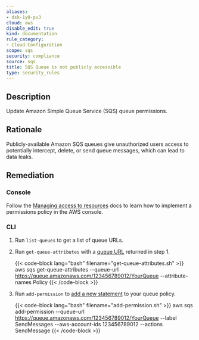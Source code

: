 ```yaml
---
aliases:
- dsk-1y0-pv3
cloud: aws
disable_edit: true
kind: documentation
rule_category:
- Cloud Configuration
scope: sqs
security: compliance
source: sqs
title: SQS Queue is not publicly accessible
type: security_rules
---
```


## Description

Update Amazon Simple Queue Service (SQS) queue permissions.

## Rationale

Publicly-available Amazon SQS queues give unauthorized users access to potentially intercept, delete, or send queue messages, which can lead to data leaks.

## Remediation

### Console

Follow the [Managing access to resources][1] docs to learn how to implement a permissions policy in the AWS console.

### CLI

1. Run `list-queues` to get a list of queue URLs.
2. Run `get-queue-attributes` with a [queue URL][2] returned in step 1.

    {{< code-block lang="bash" filename="get-queue-attributes.sh" >}}
    aws sqs get-queue-attributes
        --queue-url https://queue.amazonaws.com/123456789012/YourQueue
        --attribute-names Policy
    {{< /code-block >}}

3. Run `add-permission` to [add a new statement][3] to your queue policy.

    {{< code-block lang="bash" filename="add-permission.sh" >}}
    aws sqs add-permission
        --queue-url https://queue.amazonaws.com/123456789012/YourQueue
        --label SendMessages
        --aws-account-ids 123456789012
        --actions SendMessage
    {{< /code-block >}}

[1]: https://docs.aws.amazon.com/AWSSimpleQueueService/latest/SQSDeveloperGuide/sqs-overview-of-managing-access.html#sqs-managing-access-to-resources
[2]: https://awscli.amazonaws.com/v2/documentation/api/latest/reference/sqs/get-queue-attributes.html
[3]: https://awscli.amazonaws.com/v2/documentation/api/latest/reference/sqs/add-permission.html
